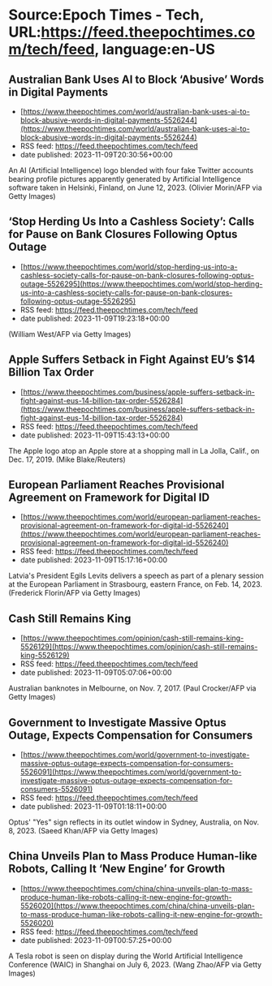 # Source:Epoch Times - Tech, URL:https://feed.theepochtimes.com/tech/feed, language:en-US

## Australian Bank Uses AI to Block ‘Abusive’ Words in Digital Payments
 - [https://www.theepochtimes.com/world/australian-bank-uses-ai-to-block-abusive-words-in-digital-payments-5526244](https://www.theepochtimes.com/world/australian-bank-uses-ai-to-block-abusive-words-in-digital-payments-5526244)
 - RSS feed: https://feed.theepochtimes.com/tech/feed
 - date published: 2023-11-09T20:30:56+00:00

An AI (Artificial Intelligence) logo blended with four fake Twitter accounts bearing profile pictures apparently generated by Artificial Intelligence software taken in Helsinki, Finland, on June 12, 2023. (Olivier Morin/AFP via Getty Images)

## ‘Stop Herding Us Into a Cashless Society’: Calls for Pause on Bank Closures Following Optus Outage
 - [https://www.theepochtimes.com/world/stop-herding-us-into-a-cashless-society-calls-for-pause-on-bank-closures-following-optus-outage-5526295](https://www.theepochtimes.com/world/stop-herding-us-into-a-cashless-society-calls-for-pause-on-bank-closures-following-optus-outage-5526295)
 - RSS feed: https://feed.theepochtimes.com/tech/feed
 - date published: 2023-11-09T19:23:18+00:00

(William West/AFP via Getty Images)

## Apple Suffers Setback in Fight Against EU’s $14 Billion Tax Order
 - [https://www.theepochtimes.com/business/apple-suffers-setback-in-fight-against-eus-14-billion-tax-order-5526284](https://www.theepochtimes.com/business/apple-suffers-setback-in-fight-against-eus-14-billion-tax-order-5526284)
 - RSS feed: https://feed.theepochtimes.com/tech/feed
 - date published: 2023-11-09T15:43:13+00:00

The Apple logo atop an Apple store at a shopping mall in La Jolla, Calif., on Dec. 17, 2019. (Mike Blake/Reuters)

## European Parliament Reaches Provisional Agreement on Framework for Digital ID
 - [https://www.theepochtimes.com/world/european-parliament-reaches-provisional-agreement-on-framework-for-digital-id-5526240](https://www.theepochtimes.com/world/european-parliament-reaches-provisional-agreement-on-framework-for-digital-id-5526240)
 - RSS feed: https://feed.theepochtimes.com/tech/feed
 - date published: 2023-11-09T15:17:16+00:00

Latvia's President Egils Levits delivers a speech as part of a plenary session at the European Parliament in Strasbourg, eastern France, on Feb. 14, 2023. (Frederick Florin/AFP via Getty Images)

## Cash Still Remains King
 - [https://www.theepochtimes.com/opinion/cash-still-remains-king-5526129](https://www.theepochtimes.com/opinion/cash-still-remains-king-5526129)
 - RSS feed: https://feed.theepochtimes.com/tech/feed
 - date published: 2023-11-09T05:07:06+00:00

Australian banknotes in Melbourne, on Nov. 7, 2017. (Paul Crocker/AFP via Getty Images)

## Government to Investigate Massive Optus Outage, Expects Compensation for Consumers
 - [https://www.theepochtimes.com/world/government-to-investigate-massive-optus-outage-expects-compensation-for-consumers-5526091](https://www.theepochtimes.com/world/government-to-investigate-massive-optus-outage-expects-compensation-for-consumers-5526091)
 - RSS feed: https://feed.theepochtimes.com/tech/feed
 - date published: 2023-11-09T01:18:11+00:00

Optus' "Yes" sign reflects in its outlet window in Sydney, Australia, on Nov. 8, 2023. (Saeed Khan/AFP via Getty Images)

## China Unveils Plan to Mass Produce Human-like Robots, Calling It ‘New Engine’ for Growth
 - [https://www.theepochtimes.com/china/china-unveils-plan-to-mass-produce-human-like-robots-calling-it-new-engine-for-growth-5526020](https://www.theepochtimes.com/china/china-unveils-plan-to-mass-produce-human-like-robots-calling-it-new-engine-for-growth-5526020)
 - RSS feed: https://feed.theepochtimes.com/tech/feed
 - date published: 2023-11-09T00:57:25+00:00

A Tesla robot is seen on display during the World Artificial Intelligence Conference (WAIC) in Shanghai on July 6, 2023. (Wang Zhao/AFP via Getty Images)

